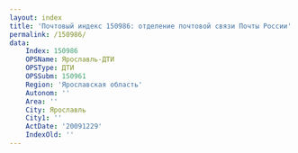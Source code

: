 ```yaml
---
layout: index
title: 'Почтовый индекс 150986: отделение почтовой связи Почты России'
permalink: /150986/
data:
    Index: 150986
    OPSName: Ярославль-ДТИ
    OPSType: ДТИ
    OPSSubm: 150961
    Region: 'Ярославская область'
    Autonom: ''
    Area: ''
    City: Ярославль
    City1: ''
    ActDate: '20091229'
    IndexOld: ''
---
```

